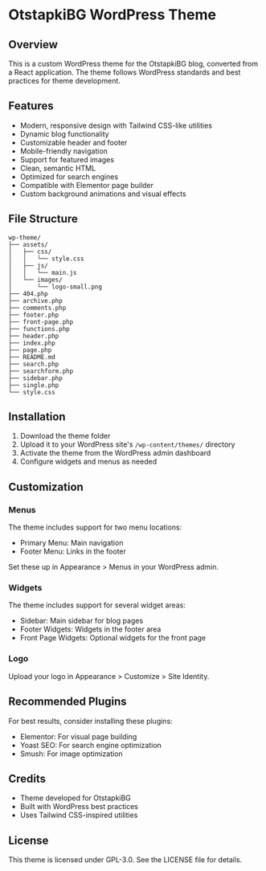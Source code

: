 
# OtstapkiBG WordPress Theme

## Overview

This is a custom WordPress theme for the OtstapkiBG blog, converted from a React application. The theme follows WordPress standards and best practices for theme development.

## Features

- Modern, responsive design with Tailwind CSS-like utilities
- Dynamic blog functionality
- Customizable header and footer
- Mobile-friendly navigation
- Support for featured images
- Clean, semantic HTML
- Optimized for search engines
- Compatible with Elementor page builder
- Custom background animations and visual effects

## File Structure

```
wp-theme/
├── assets/
│   ├── css/
│   │   └── style.css
│   ├── js/
│   │   └── main.js
│   └── images/
│       └── logo-small.png
├── 404.php
├── archive.php
├── comments.php
├── footer.php
├── front-page.php
├── functions.php
├── header.php
├── index.php
├── page.php
├── README.md
├── search.php
├── searchform.php
├── sidebar.php
├── single.php
└── style.css
```

## Installation

1. Download the theme folder
2. Upload it to your WordPress site's `/wp-content/themes/` directory
3. Activate the theme from the WordPress admin dashboard
4. Configure widgets and menus as needed

## Customization

### Menus

The theme includes support for two menu locations:
- Primary Menu: Main navigation
- Footer Menu: Links in the footer

Set these up in Appearance > Menus in your WordPress admin.

### Widgets

The theme includes support for several widget areas:
- Sidebar: Main sidebar for blog pages
- Footer Widgets: Widgets in the footer area
- Front Page Widgets: Optional widgets for the front page

### Logo

Upload your logo in Appearance > Customize > Site Identity.

## Recommended Plugins

For best results, consider installing these plugins:
- Elementor: For visual page building
- Yoast SEO: For search engine optimization
- Smush: For image optimization

## Credits

- Theme developed for OtstapkiBG
- Built with WordPress best practices
- Uses Tailwind CSS-inspired utilities

## License

This theme is licensed under GPL-3.0. See the LICENSE file for details.
